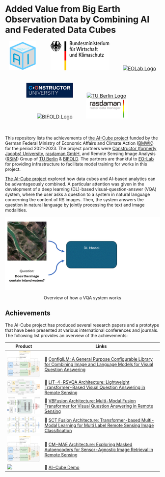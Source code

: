 # Added Value from Big Earth Observation Data by Combining AI and Federated Data Cubes

<div align="center">
<a href="https://ai-cu.be/"><img src="./assets/ai-cube-logo.png" style="font-size: 1rem; height: 6em; width: auto; padding-right: 30px;" /></a>
&ensp;
<a href="https://bmwk.de"><img src="./assets/BMWK.svg" style="font-size: 1rem; height: 6em; width: auto; padding-right: 30px;"/></a>
&ensp;
<a href="https://eo-lab.org/de/"><img src="https://raw.githubusercontent.com/wiki/lhackel-tub/ConfigILM/static/imgs/eolab_Logo.png" style="font-size: 1rem; height: 6em; width: auto" alt="EOLab Logo"/> </a>
</div>
&ensp;
<div align="center" style="padding: 20px 0px;">
<a href="https://constructor.university/"><img src="./assets/CU.png" style="font-size: 1rem; height: 3em; width: auto; padding-right: 30px;" /></a>
&ensp;
<a href="https://www.tu.berlin/"><img src="https://raw.githubusercontent.com/wiki/lhackel-tub/ConfigILM/static/imgs/tu-berlin-logo-long-red.svg" style="font-size: 1rem; height: 3em; width: auto; padding-right: 30px;" alt="TU Berlin Logo"/></a>
&ensp;
<a href="https://bifold.berlin/"><img src="https://raw.githubusercontent.com/wiki/lhackel-tub/ConfigILM/static/imgs/BIFOLD_Logo_farbig.png" style="font-size: 1rem; height: 3em; width: auto; padding-right: 30px;" alt="BIFOLD Logo"/></a>
&ensp;
<a href=""><img src="./assets/logo_rasdaman.png" style="font-size: 1rem; height: 4em; width: auto" alt="Rasdaman Logo"/></a>
</div>
&ensp;

This repository lists the achievements of [the AI-Cube project](https://ai-cu.be/) funded by the German Federal Ministry of Economic Affairs and Climate Action ([BMWK](https://bmwk.de)) for the period 2021-2023. The project partners were [Constructor (formerly Jacobs) University](https://constructor.university/), [rasdaman GmbH](https://www.rasdaman.com/), and Remote Sensing Image Analysis ([RSiM](https://rsim.berlin)) Group of [TU Berlin](https://tu.berlin) & [BIFOLD](https://bifold.berlin). The partners are thankful to [EO-Lab](https://eo-lab.org/de/) for providing infrastructure to facilitate model training for works in this project.

[The AI-Cube project](https://ai-cu.be/) explored how data cubes and AI-based analytics can be advantageously combined. A particular attention was given in the development of a deep learning (DL)-based visual-question-answer (VQA) system, where the user asks a question to a system in natural language concerning the content of RS images. Then, the system answers the question in natural language by jointly processing the text and image modalities.

<p align="center">
  <img src="./assets/VQA-basic.gif" alt="vqa-example" width="600"/>
</p>
<p align="center">Overview of how a VQA system works</p>


## Achievements

The AI-Cube project has produced several research papers and a prototype that have been presented at various international conferences and journals. The following list provides an overview of the achievements:

| Product | Links |
|-------|-------------|
| <img src="./assets/configilm.png" width="200px">  | 🔗 [ConfigILM: A General Purpose Configurable Library for Combining Image and Language Models for Visual Question Answering](https://github.com/lhackel-tub/ConfigILM)  |
| <img src="./assets/lit4rsvqa.png" width="200px"> | 🔗 [LIT-4-RSVQA Architecture: Lightweight Transformer-Based Visual Question Answering in Remote Sensing](https://git.tu-berlin.de/rsim/lit4rsvqa)  |
| <img src="./assets/vbfusion.png" width="200px"> | 🔗 [VBFusion Architecture: Multi-Modal Fusion Transformer for Visual Question Answering in Remote Sensing](https://git.tu-berlin.de//multi-modal-fusion-transformer-for-vqa-in-rs) |
| <img src="./assets/sct_fusion.png" width="200px"> | 🔗 [SCT Fusion Architecture: Transformer-based Multi-Modal Learning for Multi Label Remote Sensing Image Classification](https://git.tu-berlin.de/rsim/sct-fusion) |
| <img src="./assets/configilm.png" width="200px"> | 🔗 [CM-MAE Architecture: Exploring Masked Autoencoders for Sensor-Agnostic Image Retrieval in Remote Sensing](https://github.com/jakhac/CSMAE) |
| <img src="./assets/AI-Cube-Demo.png" width="200px"> | 🚀 [AI-Cube Demo](https://aicube.rasdaman.com/rasdaman-dashboard/) |


